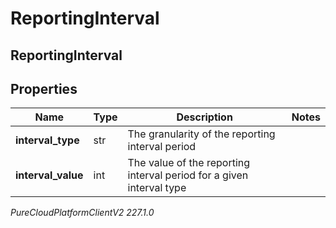 # ReportingInterval

## ReportingInterval

## Properties

|Name | Type | Description | Notes|
|------------ | ------------- | ------------- | -------------|
| **interval_type** | str | The granularity of the reporting interval period | |
| **interval_value** | int | The value of the reporting interval period for a given interval type | |



_PureCloudPlatformClientV2 227.1.0_
